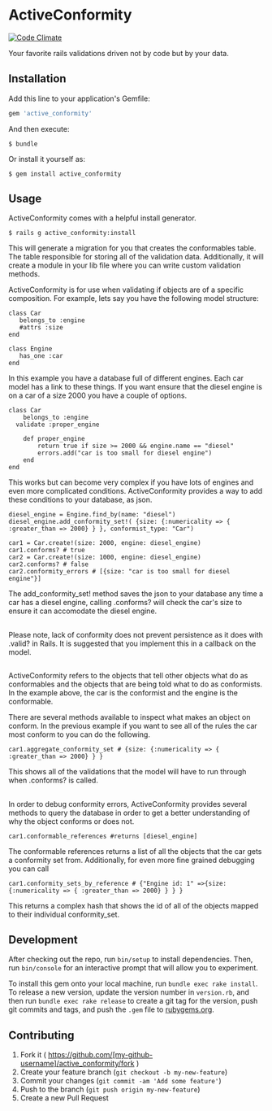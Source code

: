 # ActiveConformity
[![Code Climate](https://codeclimate.com/github/dandlezzz/active_conformity/badges/gpa.svg)](https://codeclimate.com/github/dandlezzz/active_conformity)

Your favorite rails validations driven not by code but by your data.

## Installation

Add this line to your application's Gemfile:

```ruby
gem 'active_conformity'
```

And then execute:

    $ bundle

Or install it yourself as:

    $ gem install active_conformity

## Usage

ActiveConformity comes with a helpful install generator.

	$ rails g active_conformity:install

 This will generate a migration for you that creates the conformables table. The table responsible for storing all of the validation data. Additionally, it will create a module in your lib file where you can write custom validation methods.


 ActiveConformity is for use when validating if objects are of a specific composition.
 For example, lets say you have the following model structure:

 ```
 class Car
 	belongs_to :engine
 	#attrs :size
 end

 class Engine
 	has_one :car
 end
 ```

In this example you have a database full of different engines. Each car model has a link to these things. If you want ensure that the diesel engine is on a car of a size 2000 you have a couple of options.

```
class Car
	belongs_to :engine
  validate :proper_engine

    def proper_engine
    	return true if size >= 2000 && engine.name == "diesel"
        errors.add("car is too small for diesel engine")
    end
end

```

This works but can become very complex if you have lots of engines and even more complicated conditions. ActiveConformity provides a way to add these conditions to your database, as json.

```
diesel_engine = Engine.find_by(name: "diesel")
diesel_engine.add_conformity_set!( {size: {:numericality => { :greater_than => 2000} } }, conformist_type: "Car")

car1 = Car.create!(size: 2000, engine: diesel_engine)
car1.conforms? # true
car2 = Car.create!(size: 1000, engine: diesel_engine)
car2.conforms? # false
car2.conformity_errors # [{size: "car is too small for diesel engine"}]

```

The add_conformity_set! method saves the json to your database any time  a car has a diesel engine, calling .conforms? will check the car's size to ensure it can accomodate the diesel engine.

##

Please note, lack of conformity does not prevent persistence as it does with .valid? in Rails. It is suggested that you implement this in a callback on the model.

##

ActiveConformity refers to the objects that tell other objects what do as conformables and the objects that are being told what to do as conformists. In the example above, the car is the conformist and the engine is the conformable.

There are several methods available to inspect what makes an object on conform. In the previous example if you want to see all of the rules the car most conform to you can do the following.

```
car1.aggregate_conformity_set # {size: {:numericality => { :greater_than => 2000} } }
```

This shows all of the validations that the model will have to run through when .conforms? is called.

##

In order to debug conformity errors, ActiveConformity provides several methods to query the database in order to get a better understanding of why the object conforms or does not.

```
car1.conformable_references #returns [diesel_engine]
```
The conformable references returns a list of all the objects that the car gets a conformity set from. Additionally, for even more fine grained debugging you can call
```
car1.conformity_sets_by_reference # {"Engine id: 1" =>{size: {:numericality => { :greater_than => 2000} } } }
```
This returns a complex hash that shows the id of all of the objects mapped to their individual conformity_set.

##



## Development

After checking out the repo, run `bin/setup` to install dependencies. Then, run `bin/console` for an interactive prompt that will allow you to experiment.

To install this gem onto your local machine, run `bundle exec rake install`. To release a new version, update the version number in `version.rb`, and then run `bundle exec rake release` to create a git tag for the version, push git commits and tags, and push the `.gem` file to [rubygems.org](https://rubygems.org).

## Contributing

1. Fork it ( https://github.com/[my-github-username]/active_conformity/fork )
2. Create your feature branch (`git checkout -b my-new-feature`)
3. Commit your changes (`git commit -am 'Add some feature'`)
4. Push to the branch (`git push origin my-new-feature`)
5. Create a new Pull Request
